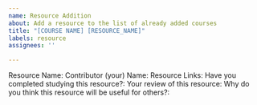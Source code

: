 ```yaml
---
name: Resource Addition
about: Add a resource to the list of already added courses
title: "[COURSE NAME] [RESOURCE_NAME]"
labels: resource
assignees: ''

---
```


Resource Name:
Contributor (your) Name:
Resource Links:
Have you completed studying this resource?:
Your review of this resource:
Why do you think this resource will be useful for others?:
